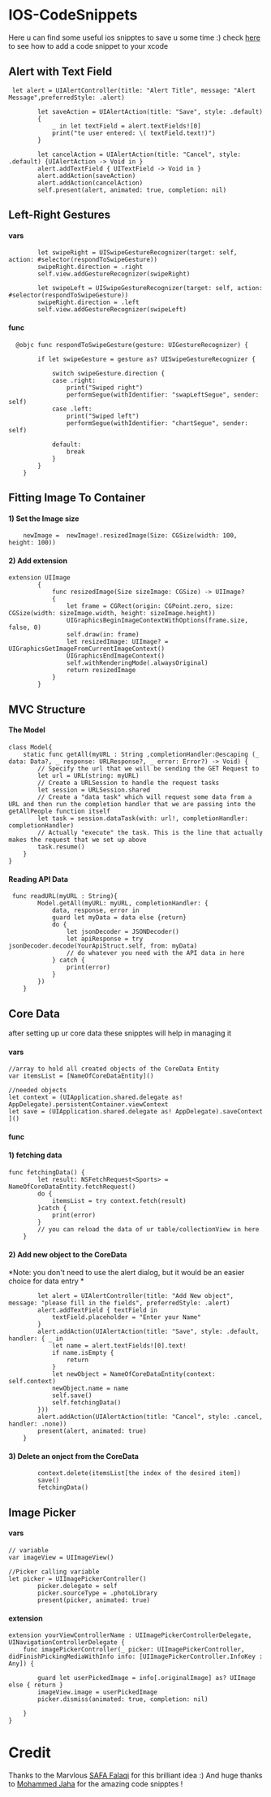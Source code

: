# IOS-CodeSnippets
Here u can find some useful ios snipptes to save u some time :)
check [here](https://stackoverflow.com/questions/52417561/how-to-add-remove-custom-code-snippets-in-xcode-11-and-above) to see how to add a code snippet to your xcode

## Alert with Text Field
```
 let alert = UIAlertController(title: "Alert Title", message: "Alert Message",preferredStyle: .alert)
 
        let saveAction = UIAlertAction(title: "Save", style: .default) 
        {
            _ in let textField = alert.textFields![0]
            print("te user entered: \( textField.text!)")
        }
        
        let cancelAction = UIAlertAction(title: "Cancel", style: .default) {UIAlertAction -> Void in }
        alert.addTextField { UITextField -> Void in }
        alert.addAction(saveAction)
        alert.addAction(cancelAction)
        self.present(alert, animated: true, completion: nil) 
```

## Left-Right Gestures
#### vars
```
        let swipeRight = UISwipeGestureRecognizer(target: self, action: #selector(respondToSwipeGesture))
        swipeRight.direction = .right
        self.view.addGestureRecognizer(swipeRight)
        
        let swipeLeft = UISwipeGestureRecognizer(target: self, action: #selector(respondToSwipeGesture))
        swipeRight.direction = .left
        self.view.addGestureRecognizer(swipeLeft)
```
#### func
```
  @objc func respondToSwipeGesture(gesture: UIGestureRecognizer) {
        
        if let swipeGesture = gesture as? UISwipeGestureRecognizer {
            
            switch swipeGesture.direction {
            case .right:
                print("Swiped right")
                performSegue(withIdentifier: "swapLeftSegue", sender: self)
            case .left:
                print("Swiped left")
                performSegue(withIdentifier: "chartSegue", sender: self)
                
            default:
                break
            }
        }
    }
```

## Fitting Image To Container
#### 1) Set the Image size
```
    newImage =  newImage!.resizedImage(Size: CGSize(width: 100, height: 100))
```
#### 2) Add extension
```
extension UIImage
        {
            func resizedImage(Size sizeImage: CGSize) -> UIImage?
            {
                let frame = CGRect(origin: CGPoint.zero, size: CGSize(width: sizeImage.width, height: sizeImage.height))
                UIGraphicsBeginImageContextWithOptions(frame.size, false, 0)
                self.draw(in: frame)
                let resizedImage: UIImage? = UIGraphicsGetImageFromCurrentImageContext()
                UIGraphicsEndImageContext()
                self.withRenderingMode(.alwaysOriginal)
                return resizedImage
            }
        }

```
## MVC Structure
#### The Model
```
class Model{
    static func getAll(myURL : String ,completionHandler:@escaping (_ data: Data?, _ response: URLResponse?, _ error: Error?) -> Void) {
        // Specify the url that we will be sending the GET Request to
        let url = URL(string: myURL)
        // Create a URLSession to handle the request tasks
        let session = URLSession.shared
        // Create a "data task" which will request some data from a URL and then run the completion handler that we are passing into the getAllPeople function itself
        let task = session.dataTask(with: url!, completionHandler: completionHandler)
        // Actually "execute" the task. This is the line that actually makes the request that we set up above
        task.resume()
    }
}
```
#### Reading API Data
```
 func readURL(myURL : String){
        Model.getAll(myURL: myURL, completionHandler: {
            data, response, error in
            guard let myData = data else {return}
            do {
                let jsonDecoder = JSONDecoder()
                let apiResponse = try jsonDecoder.decode(YourApiStruct.self, from: myData)
                // do whatever you need with the API data in here
            } catch {
                print(error)
            }
        })
    }
```
## Core Data 
after setting up ur core data these snipptes will help in managing it

#### vars
```
//array to hold all created objects of the CoreData Entity
var itemsList = [NameOfCoreDataEntity]()

//needed objects
let context = (UIApplication.shared.delegate as! AppDelegate).persistentContainer.viewContext
let save = (UIApplication.shared.delegate as! AppDelegate).saveContext
]()
```
#### func
#### 1) fetching data
```
func fetchingData() {
        let result: NSFetchRequest<Sports> = NameOfCoreDataEntity.fetchRequest()
        do {
            itemsList = try context.fetch(result)
        }catch {
            print(error)
        }
        // you can reload the data of ur table/collectionView in here
    }

```
#### 2) Add new object to the CoreData
*Note: you don't need to use the alert dialog, but it would be an easier choice for data entry *
```
        let alert = UIAlertController(title: "Add New object", message: "please fill in the fields", preferredStyle: .alert)
        alert.addTextField { textField in
            textField.placeholder = "Enter your Name"
        }
        alert.addAction(UIAlertAction(title: "Save", style: .default, handler: { _ in
            let name = alert.textFields![0].text!
            if name.isEmpty {
                return
            }
            let newObject = NameOfCoreDataEntity(context: self.context)
            newObject.name = name
            self.save()
            self.fetchingData()
        }))
        alert.addAction(UIAlertAction(title: "Cancel", style: .cancel, handler: .none))
        present(alert, animated: true)
    }

```
#### 3) Delete an onject from the CoreData
```
        context.delete(itemsList[the index of the desired item])
        save()
        fetchingData()

```
## Image Picker
#### vars
```
// variable
var imageView = UIImageView()

//Picker calling variable
let picker = UIImagePickerController()
        picker.delegate = self
        picker.sourceType = .photoLibrary
        present(picker, animated: true)

```
#### extension
```
extension yourViewControllerName : UIImagePickerControllerDelegate, UINavigationControllerDelegate {
    func imagePickerController(_ picker: UIImagePickerController, didFinishPickingMediaWithInfo info: [UIImagePickerController.InfoKey : Any]) {
    
        guard let userPickedImage = info[.originalImage] as? UIImage else { return }
        imageView.image = userPickedImage
        picker.dismiss(animated: true, completion: nil)
        
    }
}

```
# Credit 
Thanks to the Marvlous [SAFA Falaqi](https://github.com/safafalaqi) for this brilliant idea :)
And huge thanks to [Mohammed Jaha](https://github.com/MiroJaha) for the amazing code snipptes !
